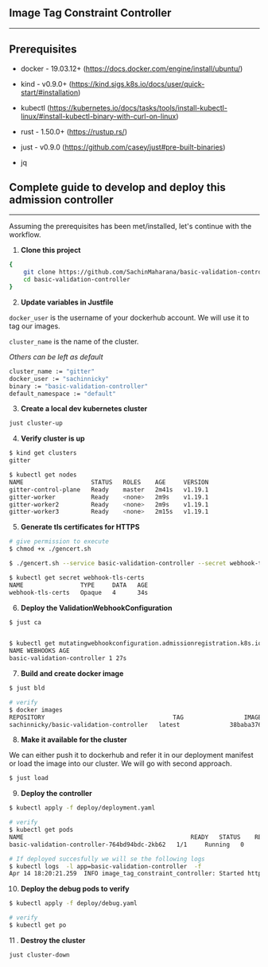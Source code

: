 ## Image Tag Constraint Controller

---

## Prerequisites

- docker - 19.03.12+ (https://docs.docker.com/engine/install/ubuntu/)

* kind - v0.9.0+ (https://kind.sigs.k8s.io/docs/user/quick-start/#installation)

* kubectl (https://kubernetes.io/docs/tasks/tools/install-kubectl-linux/#install-kubectl-binary-with-curl-on-linux)

* rust - 1.50.0+ (https://rustup.rs/)

- just - v0.9.0 (https://github.com/casey/just#pre-built-binaries)

* jq

## Complete guide to develop and deploy this admission controller

---

Assuming the prerequisites has been met/installed, let's continue with the workflow.

1. **Clone this project**

```bash
{
    git clone https://github.com/SachinMaharana/basic-validation-controller
    cd basic-validation-controller
}
```

2. **Update variables in Justfile**

`docker_user` is the username of your dockerhub account. We will use it to tag our images.

`cluster_name` is the name of the cluster.

_Others can be left as default_

```bash
cluster_name := "gitter"
docker_user := "sachinnicky"
binary := "basic-validation-controller"
default_namespace := "default"
```

3. **Create a local dev kubernetes cluster**

```bash
just cluster-up
```

4. **Verify cluster is up**

```bash
$ kind get clusters
gitter

$ kubectl get nodes
NAME                   STATUS   ROLES    AGE     VERSION
gitter-control-plane   Ready    master   2m41s   v1.19.1
gitter-worker          Ready    <none>   2m9s    v1.19.1
gitter-worker2         Ready    <none>   2m9s    v1.19.1
gitter-worker3         Ready    <none>   2m15s   v1.19.1
```

5. **Generate tls certificates for HTTPS**

```bash
# give permission to execute
$ chmod +x ./gencert.sh

$ ./gencert.sh --service basic-validation-controller --secret webhook-tls-certs --namespace default

$ kubectl get secret webhook-tls-certs
NAME                TYPE     DATA   AGE
webhook-tls-certs   Opaque   4      34s
```

6. **Deploy the ValidationWebhookConfiguration**

```bash
$ just ca


$ kubectl get mutatingwebhookconfiguration.admissionregistration.k8s.io
NAME WEBHOOKS AGE
basic-validation-controller 1 27s

```

7. **Build and create docker image**

```bash
$ just bld

# verify
$ docker images
REPOSITORY                                    TAG                 IMAGE ID            CREATED             SIZE
sachinnicky/basic-validation-controller   latest              38baba376694        1 hours ago         98.8MB
```

8. **Make it available for the cluster**

We can either push it to dockerhub and refer it in our deployment manifest or load the image into our cluster. We will go with second approach.

```bash
$ just load
```

9. **Deploy the controller**

```bash
$ kubectl apply -f deploy/deployment.yaml

# verify
$ kubectl get pods
NAME                                               READY   STATUS    RESTARTS   AGE
basic-validation-controller-764bd94bdc-2kb62   1/1     Running   0          82s

# If deployed succesfully we will se the following logs
$ kubectl logs  -l app=basic-validation-controller  -f
Apr 14 18:20:21.259  INFO image_tag_constraint_controller: Started http server: 127.0.0.1:8443
```

10. **Deploy the debug pods to verify**

```bash
$ kubectl apply -f deploy/debug.yaml

# verify
$ kubectl get po
```

11 . **Destroy the cluster**

```bash
just cluster-down
```
